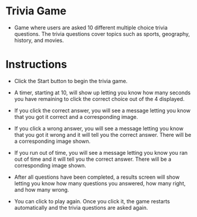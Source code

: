 # Trivia Game

* Game where users are asked 10 different multiple choice trivia questions. The trivia questions cover topics such as sports, geography, history, and movies.

# Instructions

* Click the Start button to begin the trivia game.

* A timer, starting at 10, will show up letting you know how many seconds you have remaining to click the correct choice out of the 4 displayed.

* If you click the correct answer, you will see a message letting you know that you got it correct and a corresponding image.

* If you click a wrong answer, you will see a message letting you know that you got it wrong and it will tell you the correct answer. There will be a corresponding image shown.

* If you run out of time, you will see a message letting you know you ran out of time and it will tell you the correct answer. There will be a corresponding image shown.

* After all questions have been completed, a results screen will show letting you know how many questions you answered, how many right, and how many wrong.

* You can click to play again. Once you click it, the game restarts automatically and the trivia questions are asked again.
